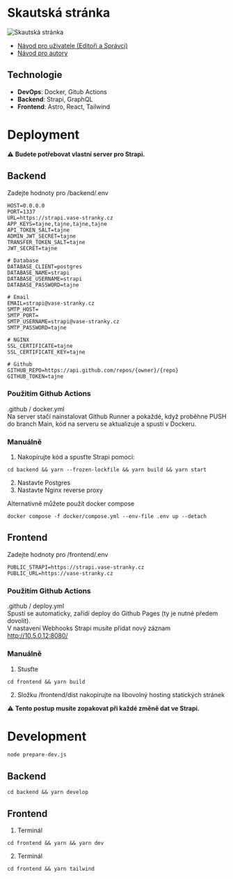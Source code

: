 # Skautská stránka

![Skautská stránka](https://user-images.githubusercontent.com/57263460/237047478-bb24c712-0ce1-4b6c-9c02-e19a863a72ce.jpg)

- [Návod pro uživatele (Editoři a Správci)](https://github.com/Michal124/scout-website/blob/master/N%C3%A1vod%20pro%20u%C5%BEivatele.md)
- [Návod pro autory](https://github.com/Michal124/scout-website/blob/master/N%C3%A1vod%20pro%20autory.md)

## Technologie

- **DevOps**: Docker, Gitub Actions
- **Backend**: Strapi, GraphQL
- **Frontend**: Astro, React, Tailwind

# Deployment

:warning: **Budete potřebovat vlastní server pro Strapi.**

## Backend

Zadejte hodnoty pro /backend/.env

```
HOST=0.0.0.0
PORT=1337
URL=https://strapi.vase-stranky.cz
APP_KEYS=tajne,tajne,tajne,tajne
API_TOKEN_SALT=tajne
ADMIN_JWT_SECRET=tajne
TRANSFER_TOKEN_SALT=tajne
JWT_SECRET=tajne

# Database
DATABASE_CLIENT=postgres
DATABASE_NAME=strapi
DATABASE_USERNAME=strapi
DATABASE_PASSWORD=tajne

# Email
EMAIL=strapi@vase-stranky.cz
SMTP_HOST=
SMTP_PORT=
SMTP_USERNAME=strapi@vase-stranky.cz
SMTP_PASSWORD=tajne

# NGINX
SSL_CERTIFICATE=tajne
SSL_CERTIFICATE_KEY=tajne

# Github
GITHUB_REPO=https://api.github.com/repos/{owner}/{repo}
GITHUB_TOKEN=tajne
```

### Použitím Github Actions

.github / docker.yml<br />
Na server stačí nainstalovat Github Runner a pokaždé, když proběhne PUSH do branch Main, kód na serveru se aktualizuje a spustí v Dockeru.

### Manuálně

1. Nakopírujte kód a spusťte Strapi pomocí:

```
cd backend && yarn --frozen-lockfile && yarn build && yarn start
```

2. Nastavte Postgres
3. Nastavte Nginx reverse proxy

Alternativně můžete použít docker compose

```
docker compose -f docker/compose.yml --env-file .env up --detach
```

## Frontend

Zadejte hodnoty pro /frontend/.env

```
PUBLIC_STRAPI=https://strapi.vase-stranky.cz
PUBLIC_URL=https://vase-stranky.cz
```

### Použitím Github Actions

.github / deploy.yml<br />
Spustí se automaticky, zařídí deploy do Github Pages (ty je nutné předem dovolit).<br />
V nastavení Webhooks Strapi musíte přidat nový záznam http://10.5.0.12:8080/

### Manuálně

1. Stusťte

```
cd frontend && yarn build
```

2. Složku /frontend/dist nakopírujte na libovolný hosting statických stránek

:warning: **Tento postup musíte zopakovat při každé změně dat ve Strapi.**

# Development

```
node prepare-dev.js
```

## Backend

```
cd backend && yarn develop
```

## Frontend

1. Terminál

```
cd frontend && yarn && yarn dev
```

2. Terminál

```
cd frontend && yarn tailwind
```
